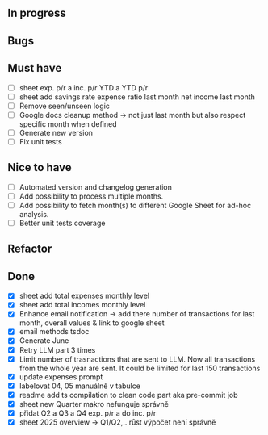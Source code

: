 ## In progress

## Bugs

## Must have

- [ ] sheet exp. p/r a inc. p/r YTD a YTD p/r
- [ ] sheet add savings rate expense ratio last month net income last month
- [ ] Remove seen/unseen logic
- [ ] Google docs cleanup method -> not just last month but also respect specific month when defined
- [ ] Generate new version
- [ ] Fix unit tests

## Nice to have

- [ ] Automated version and changelog generation
- [ ] Add possibility to process multiple months.
- [ ] Add possibility to fetch month(s) to different Google Sheet for ad-hoc analysis.
- [ ] Better unit tests coverage

## Refactor

## Done

- [x] sheet add total expenses monthly level
- [x] sheet add total incomes monthly level
- [x] Enhance email notification -> add there number of transactions for last month, overall values & link to google sheet
- [x] email methods tsdoc
- [x] Generate June
- [x] Retry LLM part 3 times
- [x] Limit number of trasnactions that are sent to LLM. Now all transactions from the whole year are sent. It could be limited for last 150 transactions
- [x] update expenses prompt
- [x] labelovat 04, 05 manuálně v tabulce
- [x] readme add ts compilation to clean code part aka pre-commit job
- [x] sheet new Quarter makro nefunguje správně
- [x] přidat Q2 a Q3 a Q4 exp. p/r a do inc. p/r
- [x] sheet 2025 overview -> Q1/Q2,.. růst výpočet není správně
